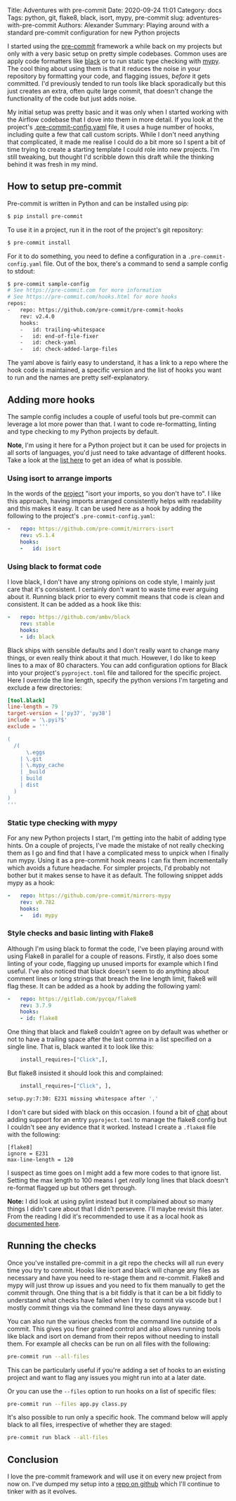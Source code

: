 Title: Adventures with pre-commit
Date: 2020-09-24 11:01
Category: docs
Tags: python, git, flake8, black, isort, mypy, pre-commit
slug: adventures-with-pre-commit
Authors: Alexander
Summary: Playing around with a standard pre-commit configuration for new Python projects

I started using the [pre-commit](https://pre-commit.com/) framework a while back on my projects but only with a very basic setup on pretty simple codebases. Common uses are apply code formatters like [black](https://github.com/psf/black) or to run static type checking with [mypy](http://mypy-lang.org/). The cool thing about using them is that it reduces the noise in your repository by formatting your code, and flagging issues, _before_ it gets committed. I'd previously tended to run tools like black sporadically but this just creates an extra, often quite large commit, that doesn't change the functionality of the code but just adds noise.

My initial setup was pretty basic and it was only when I started working with the Airflow codebase that I dove into them in more detail. If you look at the project's [.pre-commit-config.yaml](https://github.com/apache/airflow/blob/master/.pre-commit-config.yaml) file, it uses a huge number of hooks, including quite a few that call custom scripts. While I don't need anything that complicated, it made me realise I could do a bit more so I spent a bit of time trying to create a starting template I could role into new projects. I'm still tweaking, but thought I'd scribble down this draft while the thinking behind it was fresh in my mind.

## How to setup pre-commit

Pre-commit is written in Python and can be installed using pip:

```sh
$ pip install pre-commit
```

To use it in a project, run it in the root of the project's git repository:

```sh
$ pre-commit install
```

For it to do something, you need to define a configuration in a ```.pre-commit-config.yaml``` file. Out of the box, there's a command to send a sample config to stdout:

```sh
$ pre-commit sample-config
# See https://pre-commit.com for more information
# See https://pre-commit.com/hooks.html for more hooks
repos:
-   repo: https://github.com/pre-commit/pre-commit-hooks
    rev: v2.4.0
    hooks:
    -   id: trailing-whitespace
    -   id: end-of-file-fixer
    -   id: check-yaml
    -   id: check-added-large-files
```

The yaml above is fairly easy to understand, it has a link to a repo where the hook code is maintained, a specific version and the list of hooks you want to run and the names are pretty self-explanatory.

## Adding more hooks

The sample config includes a couple of useful tools but pre-commit can leverage a lot more power than that. I want to code re-formatting, linting and type checking to my Python projects by default.

**Note**, I'm using it here for a Python project but it can be used for projects in all sorts of languages, you'd just need to take advantage of different hooks. Take a look at the [list here](https://pre-commit.com/hooks.html) to get an idea of what is possible.

### Using isort to arrange imports

In the words of the [project](https://github.com/PyCQA/isort) "isort your imports, so you don't have to". I like this approach, having imports arranged consistently helps with readability and this makes it easy. It can be used here as a hook by adding the following to the project's ```.pre-commit-config.yaml```:

```yaml
-   repo: https://github.com/pre-commit/mirrors-isort
    rev: v5.1.4
    hooks:
    -   id: isort
```

### Using black to format code

I love black, I don't have any strong opinions on code style, I mainly just care that it's consistent. I certainly don't want to waste time ever arguing about it. Running black prior to every commit means that code is clean and consistent. It can be added as a hook like this:

```yaml
-   repo: https://github.com/ambv/black
    rev: stable
    hooks:
    - id: black
```

Black ships with sensible defaults and I don't really want to change many things, or even really think about it that much. However, I do like to keep lines to a max of 80 characters. You can add configuration options for Black into your project's ```pyproject.toml``` file and tailored for the specific project. Here I override the line length, specify the python versions I'm targeting and exclude a few directories:

```toml
[tool.black]
line-length = 79
target-version = ['py37', 'py38']
include = '\.pyi?$'
exclude = '''

(
  /(
      \.eggs
    | \.git
    | \.mypy_cache
    | _build
    | build
    | dist
  )
)
'''
```

### Static type checking with mypy

For any new Python projects I start, I'm getting into the habit of adding type hints. On a couple of projects, I've made the mistake of not really checking them as I go and find that I have a complicated mess to unpick when I finally run mypy. Using it as a pre-commit hook means I can fix them incrementally which avoids a future headache. For simpler projects, I'd probably not bother but it makes sense to have it as default. The following snippet adds mypy as a hook:

```yaml
-   repo: https://github.com/pre-commit/mirrors-mypy
    rev: v0.782
    hooks:
    -   id: mypy
```

### Style checks and basic linting with Flake8

Although I'm using black to format the code, I've been playing around with using Flake8 in parallel for a couple of reasons. Firstly, it also does some linting of your code, flagging up unused imports for example which I find useful. I've also noticed that black doesn't seem to do anything about comment lines or long strings that breach the line length limit, flake8 will flag these. It can be added as a hook by adding the following yaml:

```yaml
-   repo: https://gitlab.com/pycqa/flake8
    rev: 3.7.9
    hooks:
    - id: flake8
```

One thing that black and flake8 couldn't agree on by default was whether or not to have a trailing space after the last comma in a list specified on a single line. That is, black wanted it to look like this: 

```python
    install_requires=["Click",],
```

But flake8 insisted it should look this and complained:

```python
    install_requires=["Click", ],
```

```sh
setup.py:7:30: E231 missing whitespace after ','
```

I don't care but sided with black on this occasion. I found a bit of [chat](https://gitlab.com/pycqa/flake8/-/issues/428) about adding support for an entry ```pyproject.toml``` to manage the flake8 config but I couldn't see any evidence that it worked. Instead I create a ```.flake8``` file with the following:


```
[flake8]
ignore = E231
max-line-length = 120
```

I suspect as time goes on I might add a few more codes to that ignore list. Setting the max length to 100 means I get _really_ long lines that black doesn't re-format flagged up but others get through.

**Note:** I did look at using pylint instead but it complained about so many things I didn't care about that I didn't persevere. I'll maybe revisit this later. From the reading I did it's recommended to use it as a local hook as [documented here]().

## Running the checks

Once you've installed pre-commit in a git repo the checks will all run every time you try to commit. Hooks like isort and black will change any files as necessary and have you need to re-stage them and re-commit. Flake8 and mypy will just throw up issues and you need to fix them manually to get the commit through. One thing that is a bit fiddly is that it can be a bit fiddly to understand what checks have failed when I try to commit via vscode but I mostly commit things via the command line these days anyway.

You can also run the various checks from the command line outside of a commit. This gives you finer grained control and also allows running tools like black and isort on demand from their repos without needing to install them. For example all checks can be run on all files with the following:

```sh
pre-commit run --all-files
```

This can be particularly useful if you're adding a set of hooks to an existing project and want to flag any issues you might run into at a later date. 

Or you can use the ```--files``` option to run hooks on a list of specific files:

```sh
pre-commit run --files app.py class.py
```

It's also possible to run only a specific hook. The command below will apply black to all files, irrespective of whether they are staged:
```sh
pre-commit run black --all-files
```

## Conclusion

I love the pre-commit framework and will use it on every new project from now on. I've dumped my setup into a [repo on github](https://github.com/scrambldchannel/python-pre-commit-template) which I'll continue to tinker with as it evolves.